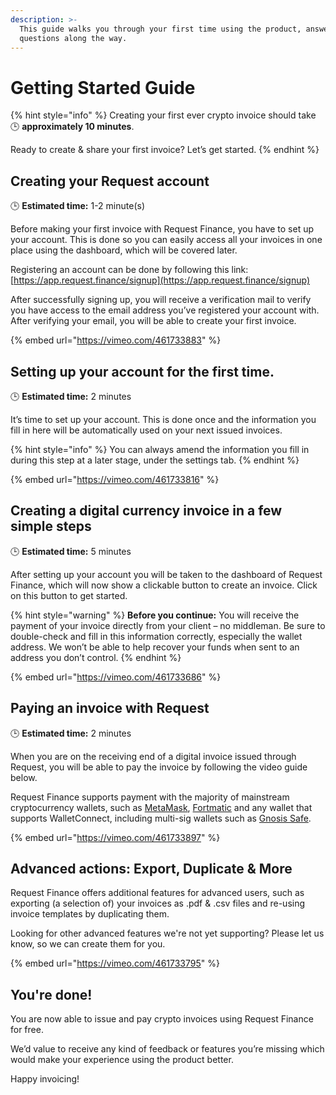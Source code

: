 ```yaml
---
description: >-
  This guide walks you through your first time using the product, answering all
  questions along the way.
---
```


# Getting Started Guide

{% hint style="info" %}
Creating your first ever crypto invoice should take 🕒 **approximately 10 minutes**.

Ready to create & share your first invoice? Let’s get started.
{% endhint %}

## Creating your Request account

🕒 **Estimated time:** 1-2 minute(s)

Before making your first invoice with Request Finance, you have to set up your account. This is done so you can easily access all your invoices in one place using the dashboard, which will be covered later.

Registering an account can be done by following this link: [https://app.request.finance/signup](https://app.request.finance/signup)

After successfully signing up, you will receive a verification mail to verify you have access to the email address you’ve registered your account with. After verifying your email, you will be able to create your first invoice.

{% embed url="https://vimeo.com/461733883" %}

## Setting up your account for the first time.

🕒 **Estimated time:** 2 minutes

It’s time to set up your account. This is done once and the information you fill in here will be automatically used on your next issued invoices.

{% hint style="info" %}
You can always amend the information you fill in during this step at a later stage, under the settings tab.
{% endhint %}

{% embed url="https://vimeo.com/461733816" %}



## Creating a digital currency invoice in a few simple steps

🕒 **Estimated time:** 5 minutes

After setting up your account you will be taken to the dashboard of Request Finance, which will now show a clickable button to create an invoice. Click on this button to get started.

{% hint style="warning" %}
**Before you continue:** You will receive the payment of your invoice directly from your client – no middleman. Be sure to double-check and fill in this information correctly, especially the wallet address. We won’t be able to help recover your funds when sent to an address you don’t control.
{% endhint %}

{% embed url="https://vimeo.com/461733686" %}

## Paying an invoice with Request

🕒 **Estimated time:** 2 minutes

When you are on the receiving end of a digital invoice issued through Request, you will be able to pay the invoice by following the video guide below.

Request Finance supports payment with the majority of mainstream cryptocurrency wallets, such as [MetaMask](https://metamask.io), [Fortmatic](https://fortmatic.com/) and any wallet that supports WalletConnect, including multi-sig wallets such as [Gnosis Safe](https://gnosis-safe.io/).

{% embed url="https://vimeo.com/461733897" %}

## Advanced actions: Export, Duplicate & More&#x20;

Request Finance offers additional features for advanced users, such as exporting (a selection of) your invoices as .pdf & .csv files and re-using invoice templates by duplicating them.

Looking for other advanced features we're not yet supporting? Please let us know, so we can create them for you.&#x20;

{% embed url="https://vimeo.com/461733795" %}

## You're done!

You are now able to issue and pay crypto invoices using Request Finance for free.

We’d value to receive any kind of feedback or features you’re missing which would make your experience using the product better.

Happy invoicing!
